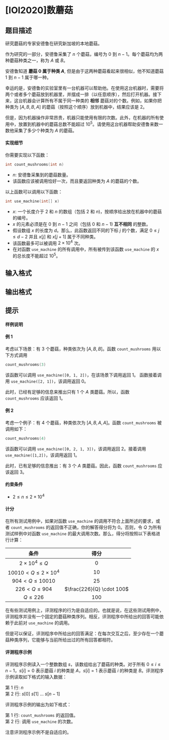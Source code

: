 # [IOI2020]数蘑菇

## 题目描述

研究蘑菇的专家安德鲁在研究新加坡的本地蘑菇。

作为研究的一部分，安德鲁采集了 $n$ 个蘑菇，编号为 $0$ 到 $n-1$。每个蘑菇均为两种蘑菇种类之⼀，称为 $A$ 或 $B$。

安德鲁知道 **蘑菇 $0$ 属于种类 $A$**, 但是由于这两种蘑菇看起来很相似，他不知道蘑菇 $1$ 到 $n-1$ 属于哪一种。

幸运的是，安德鲁的实验室里有一台机器可以帮助他。在使用这台机器时，需要将两个或者多个蘑菇放到机器里，并摆成一排（以任意顺序），然后打开机器。接下来，这台机器会计算所有不属于同一种类的 **相邻** 蘑菇对的个数。例如，如果你把种类为 $[A,B,B,A]$ 的蘑菇（按照这个顺序）放到机器中，结果应该是 $2$。

但是，因为机器操作非常昂贵，机器只能使用有限的次数。此外，在机器的所有使用中，放置到机器中的蘑菇总数不能超过 $10^5$。请使用这台机器帮助安德鲁来数一数他采集了多少个种类为 $A$ 的蘑菇。

#### 实现细节

你需要实现以下函数：

```cpp
int count_mushrooms(int n)
```

- $n$: 安德鲁采集到的蘑菇数量。
- 该函数应该被调用恰好一次，而且要返回种类为 $A$ 的蘑菇的个数。

以上函数可以调用以下函数：

```cpp
int use_machine(int[] x)
```

- $x$: 一个长度介于 $2$ 和 $n$ 的数组（包括 $2$ 和 $n$)，按顺序给出放在机器中的蘑菇的编号。
- $x$ 的元素必须是在 $0$ 到 $n-1$ 之间（包括 $0$ 和 $n-1$) **互不相同** 的整数。
- 假设数组 $x$ 的长度为 $d$。那么，此函数返回不同的下标 $j$ 的个数，满足 $0 \le j \le d-2$ 并且 $x[j]$ 和 $x[j+1]$ 属于不同种类。
- 该函数最多可以被调用 $2 \times 10^4$ 次。
- 在对函数 `use_machine` 的所有调用中，所有被传到该函数 `use_machine` 的 $x$ 的总长度不能超过 $10^5$。

## 输入格式



## 输出格式



## 提示

#### 样例说明

#### 例 1

考虑以下场景：有 $3$ 个蘑菇，种类依次为 $[A,B,B]$。函数 `count_mushrooms` 用以下方式调用

```cpp
count_mushrooms(3)
```

该函数可以调用 `use_machine([0, 1, 2])`，在该场景下调用返回 $1$。 函数接着调用 `use_machine([2, 1])`，该调用返回 $0$。

此时，已经有足够的信息来推出只有 $1$ 个 $A$ 类蘑菇。所以，函数 `count_mushrooms` 应该返回 $1$。

#### 例 2

考虑一个例子：有 $4$ 个蘑菇，种类依次为 $[A,B,A,A]$。函数 `count_mushrooms` 被调用如下：
```cpp
count_mushrooms(4)
```

该函数可以调用 `use_machine([0, 2, 1, 3])`，该调用返回 $2$。接着调用 `use_machine([1,2])`，该调用返回 $1$。

此时，已有足够的信息推出：有 $3$ 个 $A$ 类蘑菇。因此，函数 `count_mushrooms` 应该返回 $3$。

#### 约束条件

- $2 \le n \le 2 \times 10^4$

#### 计分

在所有测试用例中，如果对函数 `use_machine` 的调用不符合上面所述的要求，或者 `count_mushrooms` 的返回值不正确，你的解答得分将为 $0$。否则，令 $Q$ 为所有测试样例中对函数 `use_machine` 的最大调用次数。那么，得分将按照以下表格进行计算：

|条件|得分|
|:-:|:-:|
|$2 \times 10^4 \le Q$|$0$|
|$10010 < Q \le 2 \times 10^4$|$10$|
|$904 < Q \le 10010$|$25$|
|$226 < Q \le 904$|$\frac{226}{Q} \cdot 100$|
|$Q \le 226$|$100$|

在有些测试用例上，评测程序的行为是自适应的。也就是说，在这些测试用例中，评测程序并没有一个固定的蘑菇种类序列。相反，评测程序中所给出的回答可能依赖于此前对 `use_machine` 的调用。

但是可以保证，评测程序中所给出的回答满足：在每次交互之后，至少存在一个蘑菇种类序列，它能够与当前所给出过的所有回答都相符。

#### 评测程序示例

评测程序示例读入一个整数数组 $s$，该数组给出了蘑菇的种类。对于所有 $0 \le i \le n-1$，$s[i]=0$ 表示蘑菇 $i$ 的种类是 $A$，$s[i]=1$ 表示蘑菇 $i$ 的种类是 $B$。评测程序示例读取如下格式的输入数据：

第 $1$ 行: $n$       
第 $2$ 行: $s[0]\ s[1]\ \ldots\ s[n-1]$

评测程序示例的输出为如下格式：

第 $1$ 行: `count_mushrooms` 的返回值。     
第 $2$ 行: 调用 `use_machine` 的次数。

注意评测程序示例不是自适应的。
